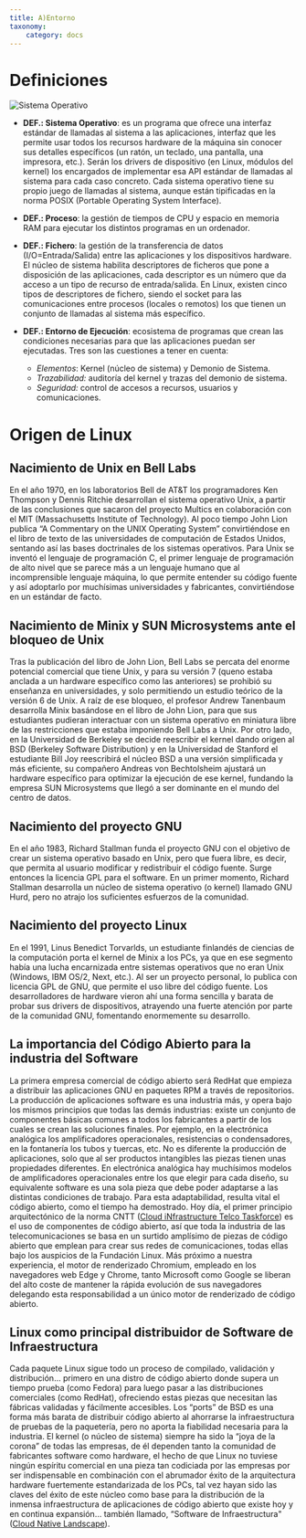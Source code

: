 ```yaml
---
title: A)Entorno
taxonomy:
    category: docs
---
```


# Definiciones 

![Sistema Operativo](image://teoria/teoria-os.jpg?classes=float-left,shadow&resize=200,250)

+ **DEF.: Sistema Operativo**: es un programa que ofrece una interfaz estándar de llamadas al sistema a las aplicaciones, interfaz que les permite usar todos los recursos hardware de la máquina sin conocer sus detalles específicos (un ratón, un teclado, una pantalla, una impresora, etc.). Serán los drivers de dispositivo (en Linux, módulos del kernel) los encargados de implementar esa API estándar de llamadas al sistema para cada caso concreto. Cada sistema operativo tiene su propio juego de llamadas al sistema, aunque están tipificadas en la norma POSIX (Portable Operating System Interface).

+ **DEF.: Proceso**: la gestión de tiempos de CPU y espacio en memoria RAM para ejecutar los distintos programas en un ordenador. 

+ **DEF.: Fichero**: la gestión de la transferencia de datos (I/O=Entrada/Salida) entre las aplicaciones y los dispositivos hardware. El núcleo de sistema habilita descriptores de ficheros que pone a disposición de las aplicaciones, cada descriptor es un número que da acceso a un tipo de recurso de entrada/salida. En Linux, existen cinco tipos de descriptores de fichero, siendo el socket para las comunicaciones entre procesos (locales o remotos) los que tienen un conjunto de llamadas al sistema más específico. 

+ **DEF.: Entorno de Ejecución**: ecosistema de programas que crean las condiciones necesarias para que las aplicaciones puedan ser ejecutadas. Tres son las cuestiones a tener en cuenta:
  - *Elementos*: Kernel (núcleo de sistema) y Demonio de Sistema.
  - *Trazabilidad:*  auditoría del kernel y trazas del demonio de sistema.
  - *Seguridad:* control de accesos a recursos, usuarios y comunicaciones.  
 
# Origen de Linux

## Nacimiento de Unix en Bell Labs
En el año 1970, en los laboratorios Bell de AT&T los programadores Ken Thompson y Dennis Ritchie desarrollan el sistema operativo Unix, a partir de las conclusiones que sacaron del proyecto Multics en colaboración con el MIT (Massachusetts Institute of Technology). Al poco tiempo John Lion publica “A Commentary on the UNIX Operating System” convirtiéndose en el libro de texto de las universidades de computación de Estados Unidos, sentando así las bases doctrinales de los sistemas operativos. Para Unix se inventó el lenguaje de programación C, el primer lenguaje de programación de alto nivel que se parece más a un lenguaje humano que al incomprensible lenguaje máquina, lo que permite entender su código fuente y así adoptarlo por muchísimas universidades y fabricantes, convirtiéndose en un estándar de facto.

## Nacimiento de Minix y SUN Microsystems ante el bloqueo de Unix
Tras la publicación del libro de John Lion, Bell Labs se percata del enorme potencial comercial que tiene Unix, y para su versión 7 (queno estaba anclada a un hardware específico como las anteriores) se prohibió su enseñanza en universidades, y solo permitiendo un estudio teórico de la versión 6 de Unix. A raíz de ese bloqueo, el profesor Andrew Tanenbaum desarrolla Minix basándose en el libro de John Lion, para que sus estudiantes pudieran interactuar con un sistema operativo en miniatura libre de las restricciones que estaba imponiendo Bell Labs a Unix. Por otro lado, en la Universidad de Berkeley se decide reescribir el kernel dando origen al BSD (Berkeley Software Distribution) y en la Universidad de Stanford el estudiante Bill Joy reescribirá el núcleo BSD a una versión simplificada y más eficiente, su compañero Andreas von Bechtolsheim ajustará un hardware específico para optimizar la ejecución de ese kernel, fundando la empresa SUN Microsystems que llegó a ser dominante en el mundo del centro de datos.

## Nacimiento del proyecto GNU
En el año 1983, Richard Stallman funda el proyecto GNU con el objetivo de crear un sistema operativo basado en Unix, pero que fuera libre, es decir, que permita al usuario modificar y redistribuir el código fuente. Surge entonces la licencia GPL para el software. En un primer momento, Richard Stallman desarrolla un núcleo de sistema operativo (o kernel) llamado GNU Hurd, pero no atrajo los suficientes esfuerzos de la comunidad.

## Nacimiento del proyecto Linux
En el 1991, Linus Benedict Torvarlds, un estudiante finlandés de ciencias de la computación porta el kernel de Minix a los PCs, ya que en ese segmento había una lucha encarnizada entre sistemas operativos que no eran Unix (Windows, IBM OS/2, Next, etc.). Al ser un proyecto personal, lo publica con licencia GPL de GNU, que permite el uso libre del código fuente. Los desarrolladores de hardware vieron ahí una forma sencilla y barata de probar sus drivers de dispositivos, atrayendo una fuerte atención por parte de la comunidad GNU, fomentando enormemente su desarrollo.

## La importancia del Código Abierto para la industria del Software
La primera empresa comercial de código abierto será RedHat que empieza a distribuir las aplicaciones GNU en paquetes RPM a través de repositorios. La producción de aplicaciones software es una industria más, y opera bajo los mismos principios que todas las demás industrias: existe un conjunto de componentes básicas comunes a todos los fabricantes a partir de los cuales se crean las soluciones finales. Por ejemplo, en la electrónica analógica los amplificadores operacionales, resistencias o condensadores, en la fontanería los tubos y tuercas, etc. No es diferente la producción de aplicaciones, solo que al ser productos intangibles las piezas tienen unas propiedades diferentes. En electrónica analógica hay muchísimos modelos de amplificadores operacionales entre los que elegir para cada diseño, su equivalente software es una sola pieza que debe poder adaptarse a las distintas condiciones de trabajo. Para esta adaptabilidad, resulta vital el código abierto, como el tiempo ha demostrado. Hoy día, el primer principio arquitectónico de la norma CNTT ([Cloud iNfrastructure Telco Taskforce](https://cntt.readthedocs.io/en/stable-kali/common/chapter00.html?target=_blank)) es el uso de componentes de código abierto, así que toda la industria de las telecomunicaciones se basa en un surtido amplísimo de piezas de código abierto que emplean para crear sus redes de comunicaciones, todas ellas bajo los auspicios de la Fundación Linux. Más próximo a nuestra experiencia, el motor de renderizado Chromium, empleado en los navegadores web Edge y Chrome, tanto Microsoft como Google se liberan del alto coste de mantener la rápida evolución de sus navegadores delegando esta responsabilidad a un único motor de renderizado de código abierto.

## Linux como principal distribuidor de Software de Infraestructura
Cada paquete Linux sigue todo un proceso de compilado, validación y distribución… primero en una distro de código abierto donde supera un tiempo prueba (como Fedora) para luego pasar a las distribuciones comerciales (como RedHat), ofreciendo estas piezas que necesitan las fábricas validadas y fácilmente accesibles. Los “ports” de BSD es una forma más barata de distribuir código abierto al ahorrarse la infraestructura de pruebas de la paquetería, pero no aporta la fiabilidad necesaria para la industria.
El kernel (o núcleo de sistema) siempre ha sido la “joya de la corona” de todas las empresas, de él dependen tanto la comunidad de fabricantes software como hardware, el hecho de que Linux no tuviese ningún espíritu comercial en una pieza tan codiciada por las empresas por ser indispensable en combinación con el abrumador éxito de la arquitectura hardware fuertemente estandarizada de los PCs, tal vez hayan sido las claves del éxito de este núcleo como base para la distribución de la inmensa infraestructura de aplicaciones de código abierto que existe hoy y en continua expansión… también llamado, “Software de Infraestructura" ([Cloud Native Landscape](https://landscape.cncf.io?target=_blank)).
